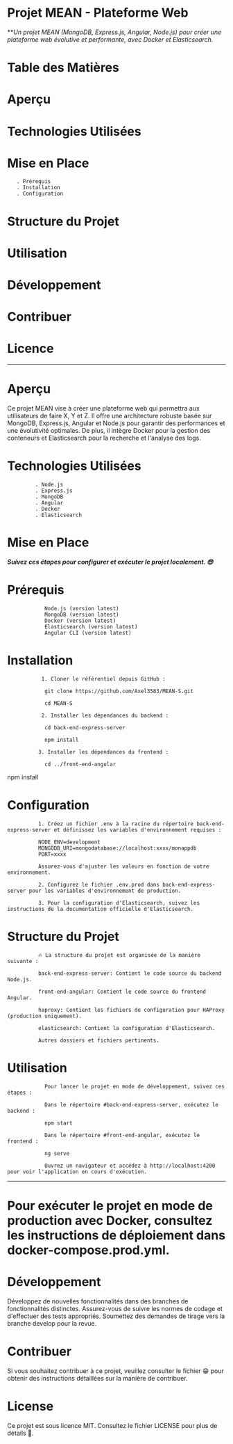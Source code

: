 # Projet MEAN - Plateforme Web

***Un projet MEAN (MongoDB, Express.js, Angular, Node.js) pour créer une plateforme web évolutive et performante, avec Docker et Elasticsearch.*

# Table des Matières
# Aperçu
# Technologies Utilisées
# Mise en Place
       . Prérequis
       . Installation
       . Configuration
# Structure du Projet
# Utilisation
# Développement
# Contribuer
# Licence


****************************************************************

# Aperçu

Ce projet MEAN vise à créer une plateforme web qui permettra aux utilisateurs de faire X, Y et Z. 
Il offre une architecture robuste basée sur MongoDB, Express.js, Angular et Node.js pour garantir des performances et une évolutivité optimales. 
De plus, il intègre Docker pour la gestion des conteneurs et Elasticsearch pour la recherche et l'analyse des logs.

# Technologies Utilisées
             . Node.js
             . Express.js
             . MongoDB
             . Angular
             . Docker
             . Elasticsearch

# Mise en Place

***Suivez ces étapes pour configurer et exécuter le projet localement. 😎***

# Prérequis

                Node.js (version latest)
                MongoDB (version latest)
                Docker (version latest)
                Elasticsearch (version latest)
                Angular CLI (version latest)

# Installation

               1. Cloner le référentiel depuis GitHub :
              
                git clone https://github.com/Axel3583/MEAN-S.git
                
                cd MEAN-S
              
               2. Installer les dépendances du backend :
              
                cd back-end-express-server
              
                npm install
              
              3. Installer les dépendances du frontend :
              
                cd ../front-end-angular

  npm install

# Configuration

              1. Créez un fichier .env à la racine du répertoire back-end-express-server et définissez les variables d'environnement requises :
              
              NODE_ENV=development
              MONGODB_URI=mongodatabase://localhost:xxxx/monappdb
              PORT=xxxx
              
              Assurez-vous d'ajuster les valeurs en fonction de votre environnement.
              
              2. Configurez le fichier .env.prod dans back-end-express-server pour les variables d'environnement de production.
              
              3. Pour la configuration d'Elasticsearch, suivez les instructions de la documentation officielle d'Elasticsearch.

# Structure du Projet

              🔥 La structure du projet est organisée de la manière suivante :
              
              back-end-express-server: Contient le code source du backend Node.js.
              
              front-end-angular: Contient le code source du frontend Angular.
              
              haproxy: Contient les fichiers de configuration pour HAProxy (production uniquement).
              
              elasticsearch: Contient la configuration d'Elasticsearch.
              
              Autres dossiers et fichiers pertinents.

# Utilisation

                Pour lancer le projet en mode de développement, suivez ces étapes :
                
                Dans le répertoire #back-end-express-server, exécutez le backend :
                
                npm start
              
                Dans le répertoire #front-end-angular, exécutez le frontend :
                
                ng serve
              
                Ouvrez un navigateur et accédez à http://localhost:4200 pour voir l'application en cours d'exécution.


****************************************************

# Pour exécuter le projet en mode de production avec Docker, consultez les instructions de déploiement dans docker-compose.prod.yml.

# Développement

  Développez de nouvelles fonctionnalités dans des branches de fonctionnalités distinctes.
  Assurez-vous de suivre les normes de codage et d'effectuer des tests appropriés.
  Soumettez des demandes de tirage vers la branche develop pour la revue.

# Contribuer

  Si vous souhaitez contribuer à ce projet, veuillez consulter le fichier 😁 pour obtenir des instructions détaillées sur la manière de contribuer.

# License

  Ce projet est sous licence MIT. Consultez le fichier LICENSE pour plus de détails 🤪.





